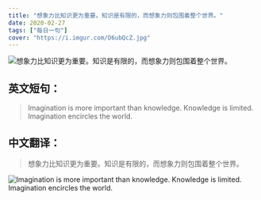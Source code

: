 ```yaml
---
title: "想象力比知识更为重要。知识是有限的，而想象力则包围着整个世界。"
date: 2020-02-27
tags: ["每日一句"]
cover: "https://i.imgur.com/D6ubQcZ.jpg"
---
```


![想象力比知识更为重要。知识是有限的，而想象力则包围着整个世界。](https://i.imgur.com/DDTiqvG.jpg)

## 英文短句：
> Imagination is more important than knowledge. Knowledge is limited. Imagination encircles the world.

<!--more-->

## 中文翻译：
> 想象力比知识更为重要。知识是有限的，而想象力则包围着整个世界。

![Imagination is more important than knowledge. Knowledge is limited. Imagination encircles the world.](https://i.imgur.com/Avo6HBV.jpg)

